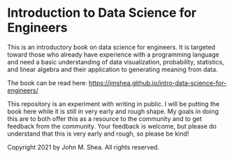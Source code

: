 # Introduction to Data Science for Engineers

This is an introductory book on data science for engineers. It is targeted toward those who already have experience with a programming language and need a basic understanding of data visualization, probability, statistics, and linear algebra and their application to generating meaning from data.

The book can be read here: https://jmshea.github.io/intro-data-science-for-engineers/

This repository is an experiment with writing in public. I will be putting the book here while it is
still in very early and rough shape. My goals in doing this are to both offer this as a resource to the community
and to get feedback from the community. Your feedback is welcome, but please do understand that this is 
very early and rough, so please be kind!


Copyright 2021 by John M. Shea. All rights reserved.

